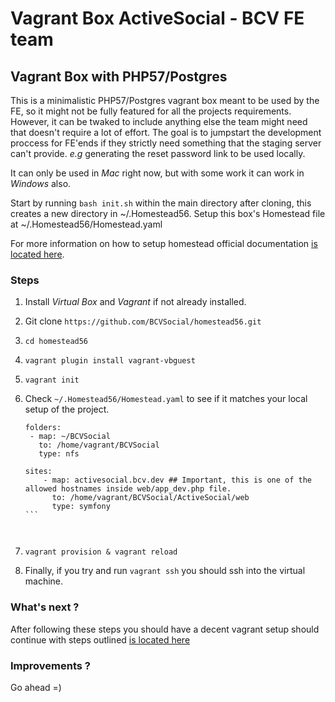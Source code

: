 # Vagrant Box ActiveSocial - BCV FE team

## Vagrant Box with PHP57/Postgres

This is a minimalistic PHP57/Postgres vagrant box meant to be used by the FE, so it might not be fully featured for all the projects requirements. However, it can be twaked to include anything else the team might need that doesn't require a lot of effort. The goal is to jumpstart the development proccess for FE'ends if they strictly need something that the staging server can't provide. *e.g* generating the reset password link to be used locally.

It can only be used in *Mac* right now, but with some work it can work in *Windows* also.

Start by running `bash init.sh` within the main directory after cloning, this creates a new directory in ~/.Homestead56. Setup this box's Homestead file at ~/.Homestead56/Homestead.yaml

For more information on how to setup homestead official documentation [is located here](https://laravel.com/docs/5.3/homestead).

### Steps

1. Install *Virtual Box* and *Vagrant* if not already installed.

2. Git clone `https://github.com/BCVSocial/homestead56.git`

3. `cd homestead56`

4. `vagrant plugin install vagrant-vbguest`

5. `vagrant init`

6. Check `~/.Homestead56/Homestead.yaml` to see if it matches your local setup of the project.

    ```
    folders:
     - map: ~/BCVSocial
       to: /home/vagrant/BCVSocial
       type: nfs

    sites:
        - map: activesocial.bcv.dev ## Important, this is one of the allowed hostnames inside web/app_dev.php file.
          to: /home/vagrant/BCVSocial/ActiveSocial/web
          type: symfony
    ```         
         
         
7. `vagrant provision & vagrant reload`

8. Finally, if you try and run `vagrant ssh` you should ssh into the virtual machine.

### What's next ?

After following these steps you should have a decent vagrant setup should continue with steps outlined [is located here](https://github.com/BCVSocial/ActiveSocial)

### Improvements ? 

Go ahead =)
